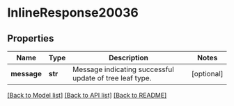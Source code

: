 # InlineResponse20036

## Properties
Name | Type | Description | Notes
------------ | ------------- | ------------- | -------------
**message** | **str** | Message indicating successful update of tree leaf type. | [optional] 

[[Back to Model list]](../README.md#documentation-for-models) [[Back to API list]](../README.md#documentation-for-api-endpoints) [[Back to README]](../README.md)

